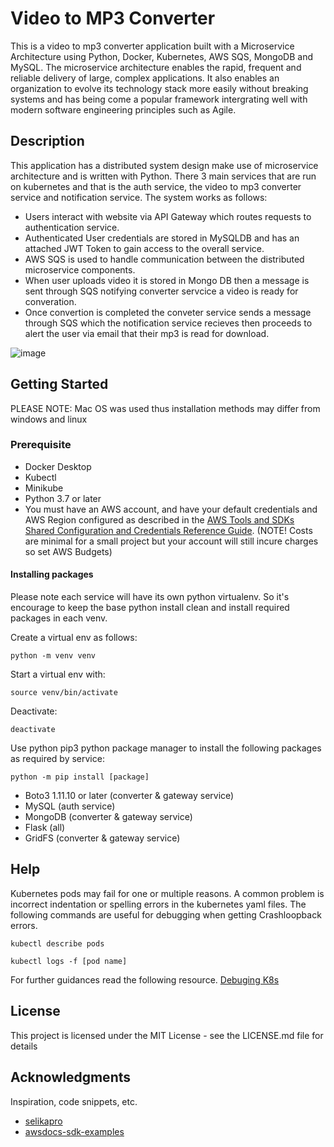 # Video to MP3 Converter
This is a video to mp3 converter application built with a Microservice Architecture using Python, Docker, Kubernetes, AWS SQS, MongoDB and MySQL.
The microservice architecture enables the rapid, frequent and reliable delivery of large, complex applications. It also enables an organization to evolve its technology stack more easily without breaking systems and has being come a popular framework intergrating well with modern software engineering principles such as Agile.

## Description
This application has a distributed system design make use of microservice architecture and is written with Python. There 3 main services that are run on kubernetes and that is the auth service, the video to mp3 converter service and notification service. The system works as follows:

* Users interact with website via API Gateway which routes requests to authentication service. 
* Authenticated User credentials are stored in MySQLDB and has an attached JWT Token to gain access to the overall service. 
* AWS SQS is used to handle communication between the distributed microservice components. 
* When user uploads video it is stored in Mongo DB then a message is sent through SQS notifying converter servcice a video is ready for converation. 
* Once convertion is completed the conveter service sends a message through SQS which the notification service recieves then proceeds to alert the user via email that their mp3 is read for download.

![image](https://user-images.githubusercontent.com/21098368/216708933-25cee95d-572d-419e-b09c-621b32fec08f.png)

## Getting Started
PLEASE NOTE: Mac OS was used thus installation methods may differ from windows and linux

### Prerequisite

* Docker Desktop
* Kubectl
* Minikube
* Python 3.7 or later
* You must have an AWS account, and have your default credentials and AWS Region configured as described in the [AWS Tools and SDKs Shared Configuration and Credentials Reference Guide](https://docs.aws.amazon.com/credref/latest/refdocs/creds-config-files.html). (NOTE! Costs are minimal for a small project but your account will still incure charges so set AWS Budgets)


#### Installing packages
Please note each service will have its own python virtualenv. So it's encourage to keep the base python install clean and install required packages in each venv.

Create a virtual env as follows:
```
python -m venv venv
```
Start a virtual env with:
```
source venv/bin/activate
```
Deactivate:
```
deactivate
```

Use python pip3 python package manager to install the following packages as required by service:
```
python -m pip install [package]
```
* Boto3 1.11.10 or later (converter & gateway service)
* MySQL (auth service)
* MongoDB (converter & gateway service)
* Flask (all)
* GridFS (converter & gateway service)

## Help

Kubernetes pods may fail for one or multiple reasons. A common problem is incorrect indentation or spelling errors in the kubernetes yaml files.
The following commands are useful for debugging when getting Crashloopback errors.

```
kubectl describe pods
```
```
kubectl logs -f [pod name]
```
For further guidances read the following resource. [Debuging K8s](https://kubernetes.io/docs/tasks/debug/debug-application/debug-running-pod/)


## License

This project is licensed under the MIT License - see the LICENSE.md file for details

## Acknowledgments

Inspiration, code snippets, etc.
* [selikapro](https://github.com/selikapro)
* [awsdocs-sdk-examples](https://github.com/awsdocs/aws-doc-sdk-examples/tree/main/python/example_code/sqs#code-examples)
